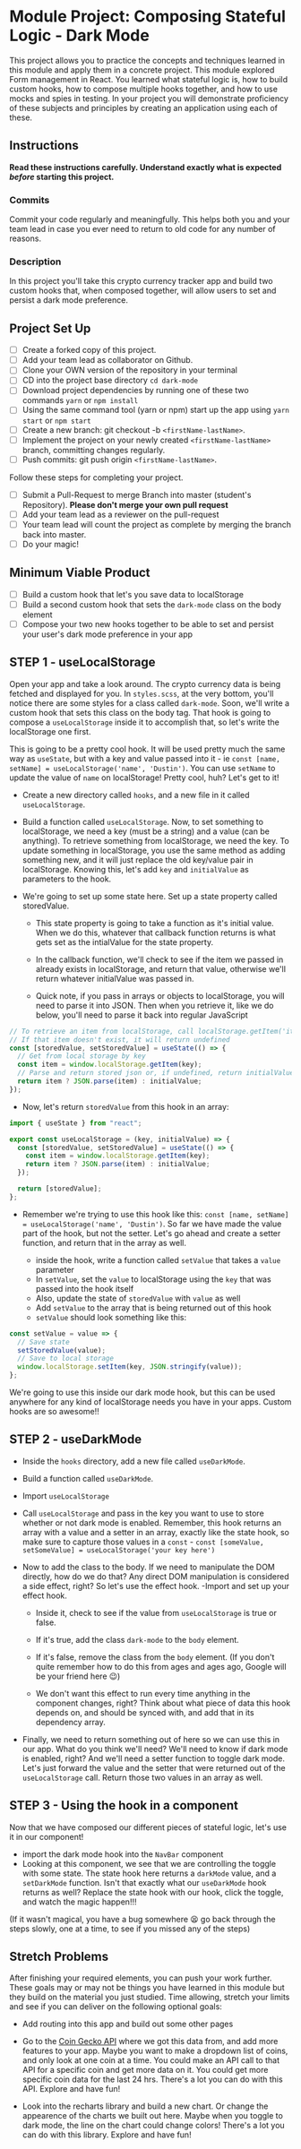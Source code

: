 # Module Project: Composing Stateful Logic - Dark Mode

This project allows you to practice the concepts and techniques learned in this module and apply them in a concrete project. This module explored Form management in React. You learned what stateful logic is, how to build custom hooks, how to compose multiple hooks together, and how to use mocks and spies in testing. In your project you will demonstrate proficiency of these subjects and principles by creating an application using each of these.

## Instructions

**Read these instructions carefully. Understand exactly what is expected _before_ starting this project.**

### Commits

Commit your code regularly and meaningfully. This helps both you and your team lead in case you ever need to return to old code for any number of reasons.

### Description

In this project you'll take this crypto currency tracker app and build two custom hooks that, when composed together, will allow users to set and persist a dark mode preference.

## Project Set Up

- [ ] Create a forked copy of this project.
- [ ] Add your team lead as collaborator on Github.
- [ ] Clone your OWN version of the repository in your terminal
- [ ] CD into the project base directory `cd dark-mode`
- [ ] Download project dependencies by running one of these two commands `yarn` or `npm install`
- [ ] Using the same command tool (yarn or npm) start up the app using `yarn start` or `npm start`
- [ ] Create a new branch: git checkout -b `<firstName-lastName>`.
- [ ] Implement the project on your newly created `<firstName-lastName>` branch, committing changes regularly.
- [ ] Push commits: git push origin `<firstName-lastName>`.

Follow these steps for completing your project.

- [ ] Submit a Pull-Request to merge <firstName-lastName> Branch into master (student's Repository). **Please don't merge your own pull request**
- [ ] Add your team lead as a reviewer on the pull-request
- [ ] Your team lead will count the project as complete by merging the branch back into master.
- [ ] Do your magic!

## Minimum Viable Product

- [ ] Build a custom hook that let's you save data to localStorage
- [ ] Build a second custom hook that sets the `dark-mode` class on the body element
- [ ] Compose your two new hooks together to be able to set and persist your user's dark mode preference in your app
<!--
- [ ] Write tests that use mocks and spies to handle dependencies in your components
-->

## STEP 1 - useLocalStorage

Open your app and take a look around. The crypto currency data is being fetched and displayed for you. In `styles.scss`,
 at the very bottom, you'll notice there are some styles for a class called `dark-mode`. Soon, we'll write a custom hook
  that sets this class on the body tag. That hook is going to compose a `useLocalStorage` inside it to accomplish that,
   so let's write the localStorage one first.

This is going to be a pretty cool hook. It will be used pretty much the same way as `useState`, 
but with a key and value passed into it - ie `const [name, setName] = useLocalStorage('name', 'Dustin')`. 
You can use `setName` to update the value of `name` on localStorage! Pretty cool, huh? Let's get to it!

- Create a new directory called `hooks`, and a new file in it called `useLocalStorage`.

- Build a function called `useLocalStorage`. Now, to set something to localStorage,
 we need a key (must be a string) and a value (can be anything). To retrieve something from localStorage, we need the key. 
 To update something in localStorage, you use the same method as adding something new, and it will just replace the old 
 key/value pair in localStorage. Knowing this, let's add `key` and `initialValue` as parameters to the hook.

- We're going to set up some state here. Set up a state property called storedValue.
  - This state property is going to take a function as it's initial value. When we do this, whatever that
   callback function returns is what gets set as the intialValue for the state property.

  - In the callback function, we'll check to see if the item we passed in already exists in localStorage,
   and return that value, otherwise we'll return whatever initialValue was passed in.

  - Quick note, if you pass in arrays or objects to localStorage, you will need to parse it into JSON. 
  Then when you retrieve it, like we do below, you'll need to parse it back into regular JavaScript

```js
// To retrieve an item from localStorage, call localStorage.getItem('itemName')
// If that item doesn't exist, it will return undefined
const [storedValue, setStoredValue] = useState(() => {
  // Get from local storage by key
  const item = window.localStorage.getItem(key);
  // Parse and return stored json or, if undefined, return initialValue
  return item ? JSON.parse(item) : initialValue;
});
```

- Now, let's return `storedValue` from this hook in an array:

```js
import { useState } from "react";

export const useLocalStorage = (key, initialValue) => {
  const [storedValue, setStoredValue] = useState(() => {
    const item = window.localStorage.getItem(key);
    return item ? JSON.parse(item) : initialValue;
  });

  return [storedValue];
};
```

- Remember we're trying to use this hook like this: `const [name, setName] = useLocalStorage('name', 'Dustin')`.
 So far we have made the value part of the hook, but not the setter. Let's go ahead and create a setter function,
  and return that in the array as well.

  - inside the hook, write a function called `setValue` that takes a `value` parameter
  - In `setValue`, set the `value` to localStorage using the `key` that was passed into the hook itself
  - Also, update the state of `storedValue` with `value` as well
  - Add `setValue` to the array that is being returned out of this hook
  - `setValue` should look something like this:

```js
const setValue = value => {
  // Save state
  setStoredValue(value);
  // Save to local storage
  window.localStorage.setItem(key, JSON.stringify(value));
};
```

We're going to use this inside our dark mode hook, but this can be used anywhere for any kind of localStorage
 needs you have in your apps. Custom hooks are so awesome!!

## STEP 2 - useDarkMode

- Inside the `hooks` directory, add a new file called `useDarkMode`.
- Build a function called `useDarkMode`.
- Import `useLocalStorage`
- Call `useLocalStorage` and pass in the key you want to use to store whether or not dark mode is enabled. 
Remember, this hook returns an array with a value and a setter in an array, exactly like the state hook,
 so make sure to capture those values in a `const` - `const [someValue, setSomeValue] = useLocalStorage('your key here')`

- Now to add the class to the body. If we need to manipulate the DOM directly, how do we do that? 
Any direct DOM manipulation is considered a side effect, right? So let's use the effect hook.
  -Import and set up your effect hook.
  - Inside it, check to see if the value from `useLocalStorage` is true or false.
  - If it's true, add the class `dark-mode` to the `body` element.
  - If it's false, remove the class from the `body` element. (If you don't quite remember how to do this 
  from ages and ages ago,
   Google will be your friend here 😉)

  - We don't want this effect to run every time anything in the component changes, right? Think about what piece of data 
  this hook depends on, and should be synced with, and add that in its dependency array.

- Finally, we need to return something out of here so we can use this in our app. What do you think we'll need? 
We'll need to know if dark mode is enabled, right? And we'll need a setter function to toggle dark mode. 
Let's just forward the value and the setter that were returned out of the `useLocalStorage` call. 
Return those two values in an array as well.

## STEP 3 - Using the hook in a component

Now that we have composed our different pieces of stateful logic, let's use it in our component!

- import the dark mode hook into the `NavBar` component
- Looking at this component, we see that we are controlling the toggle with some state. 
The state hook here returns a `darkMode` value, and a `setDarkMode` function. 
Isn't that exactly what our `useDarkMode` hook returns as well? Replace the state hook with our hook, 
click the toggle, and watch the magic happen!!!

(If it wasn't magical, you have a bug somewhere 😫 go back through the steps slowly, one at a time, to see if you missed any of the steps)

## Stretch Problems

After finishing your required elements, you can push your work further. These goals may or may not be 
things you have learned in this module but they build on the material you just studied. Time allowing, 
stretch your limits and see if you can deliver on the following optional goals:

- Add routing into this app and build out some other pages

- Go to the [Coin Gecko API](https://www.coingecko.com/) where we got this data from, and add more features to your app. 
Maybe you want to make a dropdown list of coins, and only look at one coin at a time. You could make an API call to that 
API for a specific coin and get more data on it. You could get more specific coin data for the last 24 hrs. 
There's a lot you can do with this API. Explore and have fun!

- Look into the recharts library and build a new chart. Or change the appearence of the charts we built out here. 
Maybe when you toggle to dark mode, the line on the chart could change colors! There's a lot you can do with this library. 
Explore and have fun!

